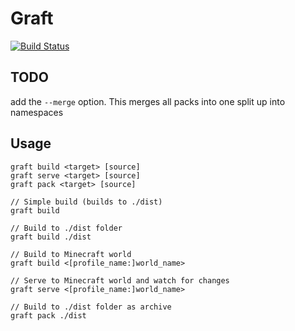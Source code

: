 # Graft
[![Build Status](https://drone.strootje.com/api/badges/strootje/graft/status.svg)](https://drone.strootje.com/strootje/graft)

## TODO
add the `--merge` option. This merges all packs into one split up into namespaces

## Usage
```
graft build <target> [source]
graft serve <target> [source]
graft pack <target> [source]

// Simple build (builds to ./dist)
graft build

// Build to ./dist folder
graft build ./dist

// Build to Minecraft world
graft build <[profile_name:]world_name>

// Serve to Minecraft world and watch for changes
graft serve <[profile_name:]world_name>

// Build to ./dist folder as archive
graft pack ./dist
```
